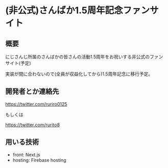 # (非公式)さんばか1.5周年記念ファンサイト

## 概要
にじさんじ所属のさんばかの皆さんの活動1.5周年をお祝いする非公式のファンサイト(予定)

実装が間に合わないので(全員が収益化してから)1.5周年記念に移行予定。

## 開発者とか連絡先
https://twitter.com/ruriro0125

もしくは

https://twitter.com/rurito8

## 用いる技術

- front: Next.js
- hosting: Firebase hosting